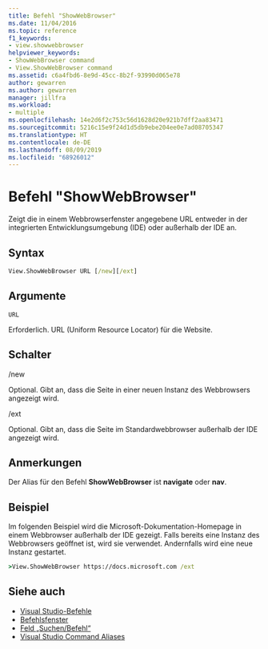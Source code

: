 ```yaml
---
title: Befehl "ShowWebBrowser"
ms.date: 11/04/2016
ms.topic: reference
f1_keywords:
- view.showwebbrowser
helpviewer_keywords:
- ShowWebBrowser command
- View.ShowWebBrowser command
ms.assetid: c6a4fbd6-8e9d-45cc-8b2f-93990d065e78
author: gewarren
ms.author: gewarren
manager: jillfra
ms.workload:
- multiple
ms.openlocfilehash: 14e2d6f2c753c56d1628d20e921b7dff2aa83471
ms.sourcegitcommit: 5216c15e9f24d1d5db9ebe204ee0e7ad08705347
ms.translationtype: HT
ms.contentlocale: de-DE
ms.lasthandoff: 08/09/2019
ms.locfileid: "68926012"
---
```

# <a name="showwebbrowser-command"></a>Befehl "ShowWebBrowser"

Zeigt die in einem Webbrowserfenster angegebene URL entweder in der integrierten Entwicklungsumgebung (IDE) oder außerhalb der IDE an.

## <a name="syntax"></a>Syntax

```cmd
View.ShowWebBrowser URL [/new][/ext]
```

## <a name="arguments"></a>Argumente
`URL`

Erforderlich. URL (Uniform Resource Locator) für die Website.

## <a name="switches"></a>Schalter
/new

Optional. Gibt an, dass die Seite in einer neuen Instanz des Webbrowsers angezeigt wird.

/ext

Optional. Gibt an, dass die Seite im Standardwebbrowser außerhalb der IDE angezeigt wird.

## <a name="remarks"></a>Anmerkungen
Der Alias für den Befehl **ShowWebBrowser** ist **navigate** oder **nav**.

## <a name="example"></a>Beispiel
Im folgenden Beispiel wird die Microsoft-Dokumentation-Homepage in einem Webbrowser außerhalb der IDE gezeigt. Falls bereits eine Instanz des Webbrowsers geöffnet ist, wird sie verwendet. Andernfalls wird eine neue Instanz gestartet.

```cmd
>View.ShowWebBrowser https://docs.microsoft.com /ext
```

## <a name="see-also"></a>Siehe auch

- [Visual Studio-Befehle](../../ide/reference/visual-studio-commands.md)
- [Befehlsfenster](../../ide/reference/command-window.md)
- [Feld „Suchen/Befehl“](../../ide/find-command-box.md)
- [Visual Studio Command Aliases](../../ide/reference/visual-studio-command-aliases.md)